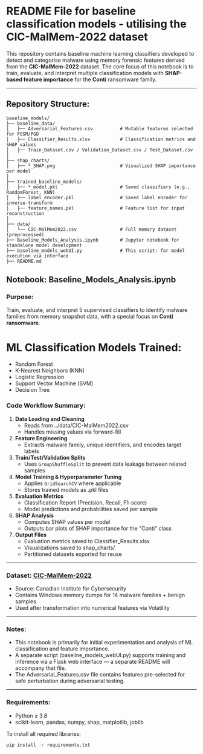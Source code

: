 # README File for baseline classification models - utilising the CIC-MalMem-2022 dataset

This repository contains baseline machine learning classifiers developed to detect and categorise malware using memory forensic features derived from the **CIC-MalMem-2022** dataset. The core focus of this notebook is to train, evaluate, and interpret multiple classification models with **SHAP-based feature importance** for the **Conti** ransomware family. 

---

## Repository Structure:

```
baseline_models/
├── baseline_data/
│   ├── Adversarial_Features.csv          # Mutable features selected for FGSM/PGD
│   ├── Classifier_Results.xlsx           # Classification metrics and SHAP values
│   ├── Train_Dataset.csv / Validation_Dataset.csv / Test_Dataset.csv
│
├── shap_charts/
│   ├── *_SHAP.png                        # Visualized SHAP importance per model
│
├── trained_baseline_models/
│   ├── *_model.pkl                       # Saved classifiers (e.g., RandomForest, KNN)
│   ├── label_encoder.pkl                 # Saved label encoder for inverse-transform
│   ├── feature_names.pkl                 # Feature list for input reconstruction
│
├── data/
│   └── CIC-MalMem2022.csv                # Full memory dataset (preprocessed)
├── Baseline_Models_Analysis.ipynb        # Jupyter notebook for standalone model development
├── baseline_models_webUI.py              # This script: for model execution via interface
├── README.md
```

## Notebook: Baseline_Models_Analysis.ipynb

### Purpose:
Train, evaluate, and interpret 5 supervised classifiers to identify malware families from memory snapshot data, with a special focus on **Conti ransomware**.

# ML Classification Models Trained:
- Random Forest
- K-Nearest Neighbors (KNN)
- Logistic Regression
- Support Vector Machine (SVM)
- Decision Tree

### Code Workflow Summary:
1. **Data Loading and Cleaning**
   - Reads from ../data/CIC-MalMem2022.csv
   - Handles missing values via forward-fill
2. **Feature Engineering**
   - Extracts malware family, unique identifiers, and encodes target labels
3. **Train/Test/Validation Splits**
   - Uses `GroupShuffleSplit` to prevent data leakage between related samples
4. **Model Training & Hyperparameter Tuning**
   - Applies `GridSearchCV` where applicable
   - Stores trained models as .pkl files
5. **Evaluation Metrics**
   - Classification Report (Precision, Recall, F1-score)
   - Model predictions and probabilities saved per sample
6. **SHAP Analysis**
   - Computes SHAP values per model
   - Outputs bar plots of SHAP importance for the "Conti" class
7. **Output Files**
   - Evaluation metrics saved to Classifier_Results.xlsx
   - Visualizations saved to shap_charts/
   - Partitioned datasets exported for reuse

---

### Dataset: [CIC-MalMem-2022](https://www.unb.ca/cic/datasets/malmem-2022.html)
- Source: Canadian Institute for Cybersecurity
- Contains Windows memory dumps for 14 malware families + benign samples
- Used after transformation into numerical features via Volatility

---

### Notes:
- This notebook is primarily for initial experimentation and analysis of ML classification and feature importance.
- A separate script (baseline_models_webUI.py) supports training and inference via a Flask web interface — a separate README will accompany that file.
- The Adversarial_Features.csv file contains features pre-selected for safe perturbation during adversarial testing.

---

### Requirements:
- Python ≥ 3.8
- scikit-learn, pandas, numpy, shap, matplotlib, joblib

To install all required libraries:
```bash
pip install -r requirements.txt

